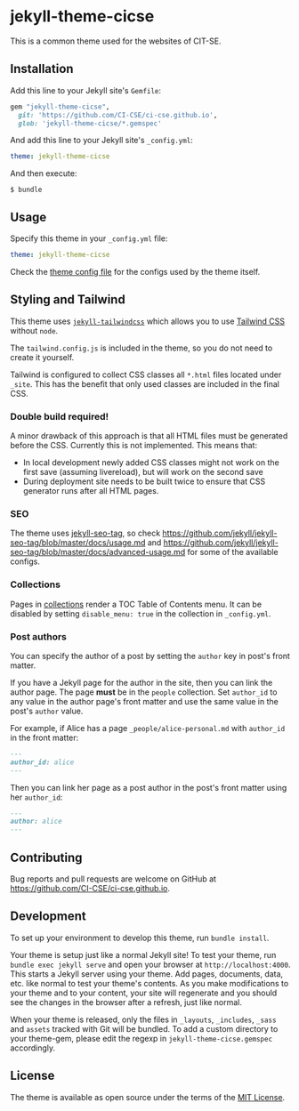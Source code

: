 # jekyll-theme-cicse

This is a common theme used for the websites of CIT-SE.

## Installation

Add this line to your Jekyll site's `Gemfile`:

```ruby
gem "jekyll-theme-cicse",
  git: 'https://github.com/CI-CSE/ci-cse.github.io',
  glob: 'jekyll-theme-cicse/*.gemspec'
```

And add this line to your Jekyll site's `_config.yml`:

```yaml
theme: jekyll-theme-cicse
```

And then execute:

    $ bundle

## Usage
Specify this theme in your `_config.yml` file:

``` yaml
theme: jekyll-theme-cicse
```

Check the [theme config file](./jekyll-theme-cicse/_config.yml) for the configs
used by the theme itself.

## Styling and Tailwind
This theme uses
[`jekyll-tailwindcss`](https://github.com/vormwald/jekyll-tailwindcss) which
allows you to use [Tailwind CSS](https://tailwindcss.com/) without `node`.

The `tailwind.config.js` is included in the theme,
so you do not need to create it yourself.

Tailwind is configured to collect CSS classes all `*.html` files
located under `_site`. This has the benefit that only used classes
are included in the final CSS.

### Double build required!
A minor drawback of this approach is that all HTML files must be generated
before the CSS. Currently this is not implemented. This means that:
* In local development newly added CSS classes might not work on the first save
  (assuming livereload), but will work on the second save
* During deployment site needs to be built twice to ensure that CSS generator
  runs after all HTML pages.

### SEO

The theme uses [jekyll-seo-tag](https://github.com/jekyll/jekyll-seo-tag),
so check <https://github.com/jekyll/jekyll-seo-tag/blob/master/docs/usage.md>
and <https://github.com/jekyll/jekyll-seo-tag/blob/master/docs/advanced-usage.md>
for some of the available configs.

### Collections
Pages in [collections](https://jekyllrb.com/docs/collections/) render a TOC Table of Contents menu. It can be disabled
by setting `disable_menu: true` in the collection in `_config.yml`.

### Post authors
You can specify the author of a post by setting the `author` key in post's front matter.

If you have a Jekyll page for the author in the site, then you can link
the author page. The page **must** be in the `people` collection.
Set `author_id` to any value in the author page's front matter
and use the same value in the post's `author` value.

For example, if Alice has a page `_people/alice-personal.md` with `author_id` in the front matter:
``` markdown
---
author_id: alice
---
```

Then you can link her page as a post author in the post's front matter using her `author_id`:
``` markdown
---
author: alice
---
```


## Contributing

Bug reports and pull requests are welcome on GitHub at
<https://github.com/CI-CSE/ci-cse.github.io>.

## Development

To set up your environment to develop this theme, run `bundle install`.

Your theme is setup just like a normal Jekyll site! To test your theme, run `bundle exec jekyll serve` and open your browser at `http://localhost:4000`. This starts a Jekyll server using your theme. Add pages, documents, data, etc. like normal to test your theme's contents. As you make modifications to your theme and to your content, your site will regenerate and you should see the changes in the browser after a refresh, just like normal.

When your theme is released, only the files in `_layouts`, `_includes`, `_sass` and `assets` tracked with Git will be bundled.
To add a custom directory to your theme-gem, please edit the regexp in `jekyll-theme-cicse.gemspec` accordingly.

## License

The theme is available as open source under the terms of the [MIT License](https://opensource.org/licenses/MIT).
